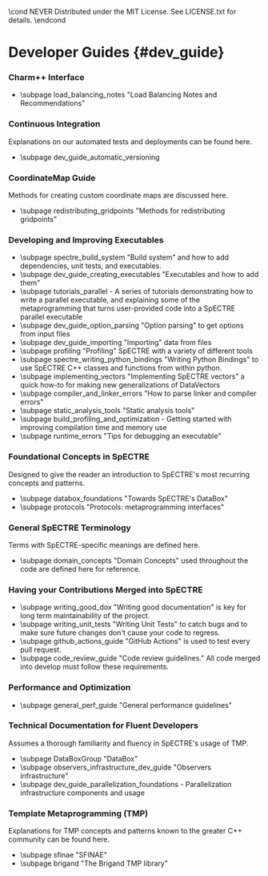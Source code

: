\cond NEVER
Distributed under the MIT License.
See LICENSE.txt for details.
\endcond
# Developer Guides {#dev_guide}

### Charm++ Interface
- \subpage load_balancing_notes "Load Balancing Notes and Recommendations"

### Continuous Integration
Explanations on our automated tests and deployments can be found here.
- \subpage dev_guide_automatic_versioning

### CoordinateMap Guide
Methods for creating custom coordinate maps are discussed here.
- \subpage redistributing_gridpoints "Methods for redistributing gridpoints"

### Developing and Improving Executables
- \subpage spectre_build_system "Build system" and how to add dependencies, unit
  tests, and executables.
- \subpage dev_guide_creating_executables "Executables and how to add them"
- \subpage tutorials_parallel - A series of tutorials demonstrating how to write
  a parallel executable, and explaining some of the metaprogramming that turns
  user-provided code into a SpECTRE parallel executable
- \subpage dev_guide_option_parsing "Option parsing" to get options from input
  files
- \subpage dev_guide_importing "Importing" data from files
- \subpage profiling "Profiling" SpECTRE with a variety of different tools
- \subpage spectre_writing_python_bindings "Writing Python Bindings" to use
  SpECTRE C++ classes and functions from within python.
- \subpage implementing_vectors "Implementing SpECTRE vectors" a quick how-to
  for making new generalizations of DataVectors
- \subpage compiler_and_linker_errors "How to parse linker and compiler errors"
- \subpage static_analysis_tools "Static analysis tools"
- \subpage build_profiling_and_optimization - Getting started with improving
  compilation time and memory use
- \subpage runtime_errors "Tips for debugging an executable"

### Foundational Concepts in SpECTRE
Designed to give the reader an introduction to SpECTRE's most recurring concepts
and patterns.
- \subpage databox_foundations "Towards SpECTRE's DataBox"
- \subpage protocols "Protocols: metaprogramming interfaces"

### General SpECTRE Terminology
Terms with SpECTRE-specific meanings are defined here.
- \subpage domain_concepts "Domain Concepts" used throughout the code are
  defined here for reference.

### Having your Contributions Merged into SpECTRE
- \subpage writing_good_dox "Writing good documentation" is key for long term
  maintainability of the project.
- \subpage writing_unit_tests "Writing Unit Tests" to catch bugs and to make
  sure future changes don't cause your code to regress.
- \subpage github_actions_guide "GitHub Actions" is used to test every pull
  request.
- \subpage code_review_guide "Code review guidelines." All code merged into
  develop must follow these requirements.

### Performance and Optimization
- \subpage general_perf_guide "General performance guidelines"

### Technical Documentation for Fluent Developers
Assumes a thorough familiarity and fluency in SpECTRE's usage of TMP.
- \subpage DataBoxGroup "DataBox"
- \subpage observers_infrastructure_dev_guide "Observers infrastructure"
- \subpage dev_guide_parallelization_foundations - Parallelization
  infrastructure components and usage

### Template Metaprogramming (TMP)
Explanations for TMP concepts and patterns known to the greater C++ community
can be found here.
- \subpage sfinae "SFINAE"
- \subpage brigand "The Brigand TMP library"
